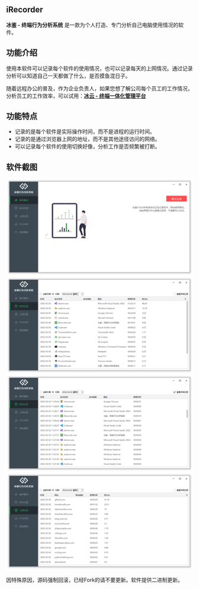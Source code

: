 ## iRecorder

**冰鉴 - 终端行为分析系统** 是一款为个人打造、专门分析自己电脑使用情况的软件。

## 功能介绍

使用本软件可以记录每个软件的使用情况，也可以记录每天的上网情况。通过记录分析可以知道自己一天都做了什么，是否摸鱼混日子。

随着远程办公的普及，作为企业负责人，如果您想了解公司每个员工的工作情况，分析员工的工作效率，可以试用：**[冰云 - 终端一体化管理平台](https://imonitorsdk.com/icms)**

## 功能特点

- 记录的是每个软件是实际操作时间，而不是进程的运行时间。
- 记录的是通过浏览器上网的地址，而不是其他途径访问的网络。
- 可以记录每个软件的使用切换好像，分析工作是否频繁被打断。

## 软件截图
![](./doc/main.png)
![](./doc/soft.png)
![](./doc/soft_detail.png)
![](./doc/url.png)

因特殊原因，源码强制回滚，已经Fork的请不要更新。软件提供二进制更新。
